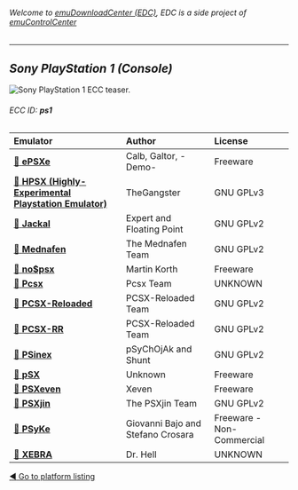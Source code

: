 ###### Welcome to [emuDownloadCenter (EDC)](https://github.com/PhoenixInteractiveNL/emuDownloadCenter/wiki/), EDC is a side project of [emuControlCenter](https://github.com/PhoenixInteractiveNL/emuControlCenter/wiki/)
***
## _Sony PlayStation 1 (Console)_
![](https://raw.githubusercontent.com/wiki/PhoenixInteractiveNL/emuDownloadCenter/images_platform/ecc_ps1_teaser.png "Sony PlayStation 1 ECC teaser.")
###### ECC ID: **ps1**

| Emulator   | Author      | License     |
|:-----------|:------------|:------------|
| [:file_folder: **ePSXe**](https://github.com/PhoenixInteractiveNL/emuDownloadCenter/wiki/Emulator-epsxe#menu) | Calb, Galtor, -Demo- | Freeware |
| [:file_folder: **HPSX (Highly-Experimental Playstation Emulator)**](https://github.com/PhoenixInteractiveNL/emuDownloadCenter/wiki/Emulator-hpsx64#menu) | TheGangster | GNU GPLv3 |
| [:file_folder: **Jackal**](https://github.com/PhoenixInteractiveNL/emuDownloadCenter/wiki/Emulator-jackal#menu) | Expert and Floating Point | GNU GPLv2 |
| [:file_folder: **Mednafen**](https://github.com/PhoenixInteractiveNL/emuDownloadCenter/wiki/Emulator-mednafen#menu) | The Mednafen Team | GNU GPLv2 |
| [:file_folder: **no$psx**](https://github.com/PhoenixInteractiveNL/emuDownloadCenter/wiki/Emulator-nopsx#menu) | Martin Korth | Freeware |
| [:file_folder: **Pcsx**](https://github.com/PhoenixInteractiveNL/emuDownloadCenter/wiki/Emulator-pcsx#menu) | Pcsx Team | UNKNOWN |
| [:file_folder: **PCSX-Reloaded**](https://github.com/PhoenixInteractiveNL/emuDownloadCenter/wiki/Emulator-pcsxr#menu) | PCSX-Reloaded Team | GNU GPLv2 |
| [:file_folder: **PCSX-RR**](https://github.com/PhoenixInteractiveNL/emuDownloadCenter/wiki/Emulator-pcsxrr#menu) | PCSX-Reloaded Team | GNU GPLv2 |
| [:file_folder: **PSinex**](https://github.com/PhoenixInteractiveNL/emuDownloadCenter/wiki/Emulator-psinex#menu) | pSyChOjAk and Shunt | GNU GPLv2 |
| [:file_folder: **pSX**](https://github.com/PhoenixInteractiveNL/emuDownloadCenter/wiki/Emulator-psx#menu) | Unknown | Freeware |
| [:file_folder: **PSXeven**](https://github.com/PhoenixInteractiveNL/emuDownloadCenter/wiki/Emulator-psxeven#menu) | Xeven | Freeware |
| [:file_folder: **PSXjin**](https://github.com/PhoenixInteractiveNL/emuDownloadCenter/wiki/Emulator-psxjin#menu) | The PSXjin Team | GNU GPLv2 |
| [:file_folder: **PSyKe**](https://github.com/PhoenixInteractiveNL/emuDownloadCenter/wiki/Emulator-psyke#menu) | Giovanni Bajo and Stefano Crosara | Freeware - Non-Commercial |
| [:file_folder: **XEBRA**](https://github.com/PhoenixInteractiveNL/emuDownloadCenter/wiki/Emulator-xebra#menu) | Dr. Hell | UNKNOWN |

[:arrow_backward: Go to platform listing](https://github.com/PhoenixInteractiveNL/emuDownloadCenter/wiki/EDC-Platform-List)
